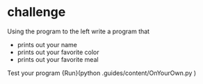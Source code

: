 
# challenge

Using the program to the left write a program that
 - prints out your name
 - prints out your favorite color
 - prints out your favorite meal
 
Test your program
{Run}(python .guides/content/OnYourOwn.py )